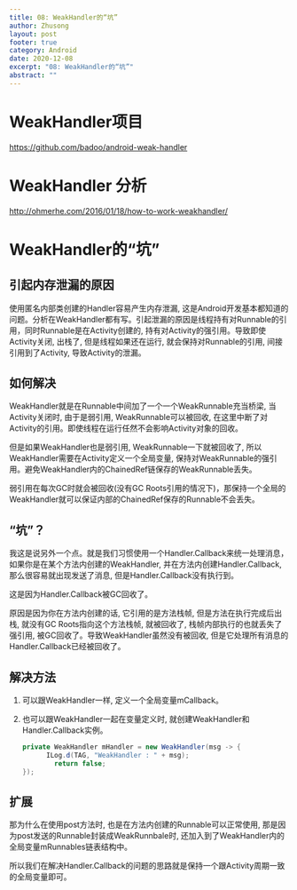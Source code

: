 ```yaml
---
title: 08: WeakHandler的“坑”
author: Zhusong
layout: post
footer: true
category: Android
date: 2020-12-08
excerpt: "08: WeakHandler的“坑”"
abstract: ""
---
```


# WeakHandler项目

<https://github.com/badoo/android-weak-handler>

# WeakHandler 分析
<http://ohmerhe.com/2016/01/18/how-to-work-weakhandler/>

# WeakHandler的“坑”

## 引起内存泄漏的原因
使用匿名内部类创建的Handler容易产生内存泄漏, 这是Android开发基本都知道的问题。分析在WeakHandler都有写。引起泄漏的原因是线程持有对Runnable的引用，同时Runnable是在Activity创建的,  持有对Activity的强引用。导致即使Activity关闭, 出栈了, 但是线程如果还在运行, 就会保持对Runnable的引用, 间接引用到了Activity, 导致Activity的泄漏。

## 如何解决

WeakHandler就是在Runnable中间加了一个一个WeakRunnable充当桥梁, 当Activity关闭时, 由于是弱引用, WeakRunnable可以被回收, 在这里中断了对Activity的引用。即使线程在运行任然不会影响Activity对象的回收。

但是如果WeakHandler也是弱引用, WeakRunnable一下就被回收了, 所以WeakHandler需要在Activity定义一个全局变量, 保持对WeakRunnable的强引用。避免WeakHandler内的ChainedRef链保存的WeakRunnable丢失。

弱引用在每次GC时就会被回收(没有GC Roots引用的情况下)，那保持一个全局的WeakHandler就可以保证内部的ChainedRef保存的Runnable不会丢失。

## “坑”？

我这是说另外一个点。就是我们习惯使用一个Handler.Callback来统一处理消息，如果你是在某个方法内创建的WeakHandler, 并在方法内创建Handler.Callback, 那么很容易就出现发送了消息, 但是Handler.Callback没有执行到。

这是因为Handler.Callback被GC回收了。

原因是因为你在方法内创建的话, 它引用的是方法栈帧, 但是方法在执行完成后出栈, 就没有GC Roots指向这个方法栈帧, 就被回收了, 栈帧内部执行的也就丢失了强引用, 被GC回收了。导致WeakHandler虽然没有被回收, 但是它处理所有消息的Handler.Callback已经被回收了。

## 解决方法

1. 可以跟WeakHandler一样, 定义一个全局变量mCallback。

2. 也可以跟WeakHandler一起在变量定义时, 就创建WeakHandler和Handler.Callback实例。

	```java
	private WeakHandler mHandler = new WeakHandler(msg -> {
	      ILog.d(TAG, "WeakHandler : " + msg);
            return false;
    });
	```
	
## 扩展
那为什么在使用post方法时, 也是在方法内创建的Runnable可以正常使用, 那是因为post发送的Runnable封装成WeakRunnbale时,  还加入到了WeakHandler内的全局变量mRunnables链表结构中。

所以我们在解决Handler.Callback的问题的思路就是保持一个跟Activity周期一致的全局变量即可。
